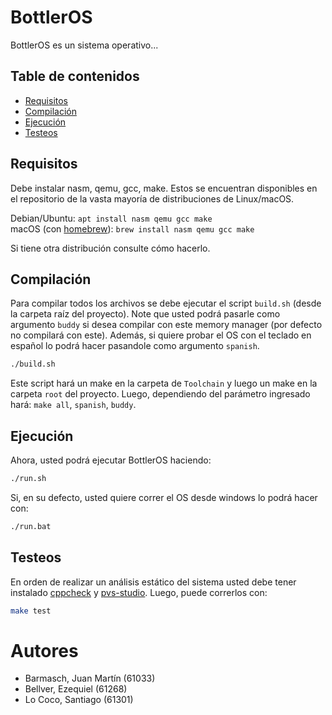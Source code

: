 # BottlerOS

BottlerOS es un sistema operativo...

## Table de contenidos
* [Requisitos](#requisitos)
* [Compilación](#compilación)
* [Ejecución](#ejecución)
* [Testeos](#tests)

## Requisitos <a name="requisitos"></a>

Debe instalar nasm, qemu, gcc, make. Estos se encuentran disponibles en el repositorio de la vasta mayoría de distribuciones de Linux/macOS.

Debian/Ubuntu: `apt install nasm qemu gcc make`\
macOS (con [homebrew](https://brew.sh/)): `brew install nasm qemu gcc make`

Si tiene otra distribución consulte cómo hacerlo.

## Compilación <a name="compilación"></a>

Para compilar todos los archivos se debe ejecutar el script `build.sh` (desde la carpeta raíz del proyecto). Note que usted podrá pasarle como argumento `buddy` si desea compilar con este memory manager (por defecto no compilará con este). Además, si quiere probar el OS con el teclado en español lo podrá hacer pasandole como argumento `spanish`.

```bash
./build.sh
```

Este script hará un make en la carpeta de `Toolchain` y luego un make en la carpeta `root` del proyecto. Luego, dependiendo del parámetro ingresado hará: `make all`, `spanish`, `buddy`.

## Ejecución <a name="ejecución"></a>

Ahora, usted podrá ejecutar BottlerOS haciendo:

```bash
./run.sh
```

Si, en su defecto, usted quiere correr el OS desde windows lo podrá hacer con:

```bash
./run.bat
```

## Testeos <a name="tests"></a>

En orden de realizar un análisis estático del sistema usted debe tener instalado [cppcheck](http://cppcheck.net/) y [pvs-studio](https://pvs-studio.com/). Luego, puede correrlos con:

```bash
make test
```

# Autores
- Barmasch, Juan Martín (61033)
- Bellver, Ezequiel (61268)
- Lo Coco, Santiago (61301)
